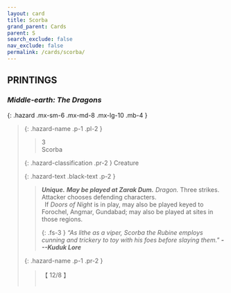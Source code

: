 ```yaml
---
layout: card
title: Scorba
grand_parent: Cards
parent: S
search_exclude: false
nav_exclude: false
permalink: /cards/scorba/
---
```


## PRINTINGS


### _Middle-earth: The Dragons_

{: .hazard .mx-sm-6 .mx-md-8 .mx-lg-10 .mb-4 }
> {: .hazard-name .p-1 .pl-2 }
> > <div class="hazard-mp">3</div>
> > <div class="card-name">Scorba</div>
>
> {: .hazard-classification .pr-2 }
> Creature
>
> {: .hazard-text .black-text .p-2 }
> > _**Unique.**_ ***May be played at Zarak Dum.*** _Dragon._ Three strikes. Attacker chooses defending characters. <br>&ensp;If _Doors of Night_ is in play, may also be played keyed to Forochel, Angmar, Gundabad; may also be played at sites in those regions. 
> > 
> > {: .fs-3 } 
> > _“As lithe as a viper, Scorba the Rubine employs cunning and trickery to toy with his foes before slaying them."_ ***---&#65279;Kuduk&nbsp;Lore*** 
>
> {: .hazard-name .p-1 .pr-2 }
> > <div class="card-shield">【 12/8 】</div>
> > <div class="card-corruption">&nbsp;</div>
